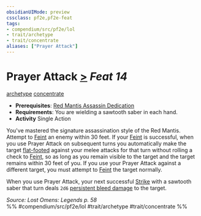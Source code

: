 ```yaml
---
obsidianUIMode: preview
cssclass: pf2e,pf2e-feat
tags:
- compendium/src/pf2e/lol
- trait/archetype
- trait/concentrate
aliases: ["Prayer Attack"]
---
```

# Prayer Attack  [>](../../rules/core-rulebook/chapter-9-playing-the-game.md#Actions "Single Action") *Feat 14*  
[archetype](../../rules/traits/archetype.md)  [concentrate](../../rules/traits/concentrate.md)  

- **Prerequisites**: [Red Mantis Assassin Dedication](red-mantis-assassin-dedication-lowg.md)
- **Requirements**: You are wielding a sawtooth saber in each hand.
- **Activity** Single Action

You've mastered the signature assassination style of the Red Mantis. Attempt to [Feint](../../rules/actions/feint.md) an enemy within 30 feet. If your [Feint](../../rules/actions/feint.md) is successful, when you use Prayer Attack on subsequent turns you automatically make the target [flat-footed](../../rules/conditions.md#Flat-footed) against your melee attacks for that turn without rolling a check to [Feint](../../rules/actions/feint.md), so as long as you remain visible to the target and the target remains within 30 feet of you. If you use your Prayer Attack against a different target, you must attempt to [Feint](../../rules/actions/feint.md) the target normally.

When you use Prayer Attack, your next successful [Strike](../../rules/actions/strike.md) with a sawtooth saber that turn deals `2d6` [persistent bleed damage](../../rules/conditions.md#Persistent%20Damage) to the target.

*Source: Lost Omens: Legends p. 58*  
%% #compendium/src/pf2e/lol #trait/archetype #trait/concentrate %%